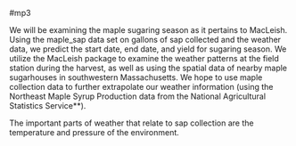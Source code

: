 #mp3

We will be examining the maple sugaring season as it pertains to MacLeish. Using the maple_sap data set on gallons of sap collected and the weather data, we predict the start date, end date, and yield for sugaring season. We utilize the MacLeish package to examine the weather patterns at the field station during the harvest, as well as using the spatial data of nearby maple sugarhouses in southwestern Massachusetts. We hope to use maple collection data to further extrapolate our weather information (using the Northeast Maple Syrup Production data from the National Agricultural Statistics Service**).

The important parts of weather that relate to sap collection are the temperature and pressure of the environment.

